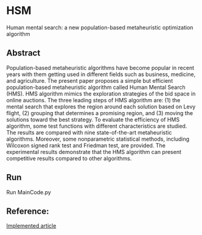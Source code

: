 # HSM
Human mental search: a new population-based metaheuristic optimization algorithm

## Abstract
Population-based metaheuristic algorithms have become popular in recent years with them getting used in different fields such as business, medicine, and agriculture. The present paper proposes a simple but efficient population-based metaheuristic algorithm called Human Mental Search (HMS). HMS algorithm mimics the exploration strategies of the bid space in online auctions. The three leading steps of HMS algorithm are: (1) the mental search that explores the region around each solution based on Levy flight, (2) grouping that determines a promising region, and (3) moving the solutions toward the best strategy. To evaluate the efficiency of HMS algorithm, some test functions with different characteristics are studied. The results are compared with nine state-of-the-art metaheuristic algorithms. Moreover, some nonparametric statistical methods, including Wilcoxon signed rank test and Friedman test, are provided. The experimental results demonstrate that the HMS algorithm can present competitive results compared to other algorithms.

## Run
Run MainCode.py


## Reference:
[Implemented article](https://link.springer.com/article/10.1007/s10489-017-0903-6)
